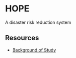 # HOPE

A disaster risk reduction system

## Resources

- [Background of Study](https://docs.google.com/document/d/1zIyOXr1fZNHX7X38m9JLsQqqrFSDyH87c_cf8h76lCY/edit)
